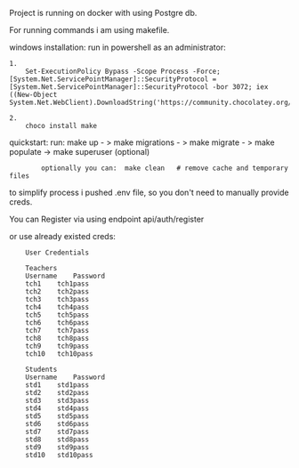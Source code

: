 Project is running on docker with using Postgre db. 

For running commands i am using makefile.

windows installation: 
run in powershell as an administrator:

    1.
        Set-ExecutionPolicy Bypass -Scope Process -Force; [System.Net.ServicePointManager]::SecurityProtocol = [System.Net.ServicePointManager]::SecurityProtocol -bor 3072; iex ((New-Object System.Net.WebClient).DownloadString('https://community.chocolatey.org/install.ps1'))
   
    2.
        choco install make


quickstart:
            run: 
                make up  - >  make migrations - > make migrate - > make populate  -> make superuser (optional)
            
            optionally you can:  make clean   # remove cache and temporary files



to simplify process i pushed .env file, so you don't need to manually provide creds.

You can Register via using endpoint api/auth/register

or use already existed creds:

        User Credentials

        Teachers
        Username	Password
        tch1	tch1pass
        tch2	tch2pass
        tch3	tch3pass
        tch4	tch4pass
        tch5	tch5pass
        tch6	tch6pass
        tch7	tch7pass
        tch8	tch8pass
        tch9	tch9pass
        tch10	tch10pass

        Students
        Username	Password
        std1	std1pass
        std2	std2pass
        std3	std3pass
        std4	std4pass
        std5	std5pass
        std6	std6pass
        std7	std7pass
        std8	std8pass
        std9	std9pass
        std10	std10pass